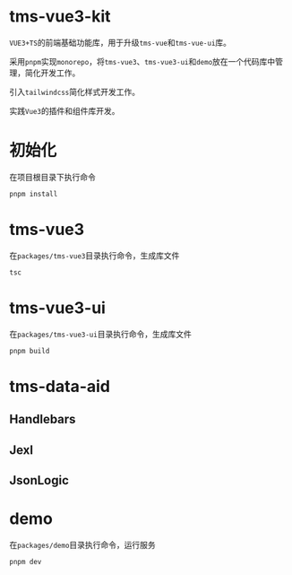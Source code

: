 # tms-vue3-kit

`VUE3+TS`的前端基础功能库，用于升级`tms-vue`和`tms-vue-ui`库。

采用`pnpm`实现`monorepo`，将`tms-vue3`、`tms-vue3-ui`和`demo`放在一个代码库中管理，简化开发工作。

引入`tailwindcss`简化样式开发工作。

实践`Vue3`的插件和组件库开发。

# 初始化

在项目根目录下执行命令

```
pnpm install
```

# tms-vue3

在`packages/tms-vue3`目录执行命令，生成库文件

```
tsc
```

# tms-vue3-ui

在`packages/tms-vue3-ui`目录执行命令，生成库文件

```
pnpm build
```

# tms-data-aid

## Handlebars

## Jexl

## JsonLogic

# demo

在`packages/demo`目录执行命令，运行服务

```
pnpm dev
```
